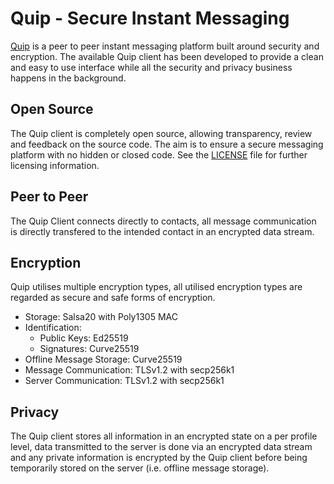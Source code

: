 Quip - Secure Instant Messaging
===============================

[Quip](http://quip.im) is a peer to peer instant messaging platform built around security and encryption. The available 
Quip client has been developed to provide a clean and easy to use interface while all the security and privacy business 
happens in the background.


Open Source
-----------

The Quip client is completely open source, allowing transparency, review and feedback on the source code. The aim is to 
ensure a secure messaging platform with no hidden or closed code. See the [LICENSE](https://github.com/quip/LICENSE`) 
file for further licensing information.

Peer to Peer
------------

The Quip Client connects directly to contacts, all message communication is directly transfered to the intended contact 
in an encrypted data stream.

Encryption
----------

Quip utilises multiple encryption types, all utilised encryption types are regarded as secure and safe forms of encryption.

* Storage: Salsa20 with Poly1305 MAC
* Identification:
  * Public Keys: Ed25519 
  * Signatures: Curve25519
* Offline Message Storage: Curve25519
* Message Communication: TLSv1.2 with secp256k1
* Server Communication: TLSv1.2 with secp256k1

Privacy
-------

The Quip client stores all information in an encrypted state on a per profile level, data transmitted to the server is 
done via an encrypted data stream and any private information is encrypted by the Quip client before being temporarily 
stored on the server (i.e. offline message storage).